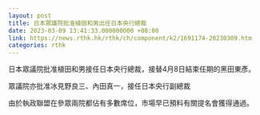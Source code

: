 ```yaml
---
layout: post
title: 日本眾議院批准植田和男出任日本央行總裁
date: 2023-03-09 13:41:33.000000000 +08:00
link: https://news.rthk.hk/rthk/ch/component/k2/1691174-20230309.htm
categories: rthk
---
```


日本眾議院批准植田和男接任日本央行總裁，接替4月8日結束任期的黑田東彥。

眾議院亦批准冰見野良三、內田真一，接任日本央行副總裁

由於執政聯盟在參眾兩院都佔有多數席位，市場早已預料有關提名會獲得通過。
